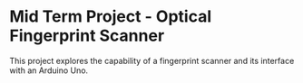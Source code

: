 # Mid Term Project - Optical Fingerprint Scanner
This project explores the capability of a fingerprint scanner and its interface with an Arduino Uno.
